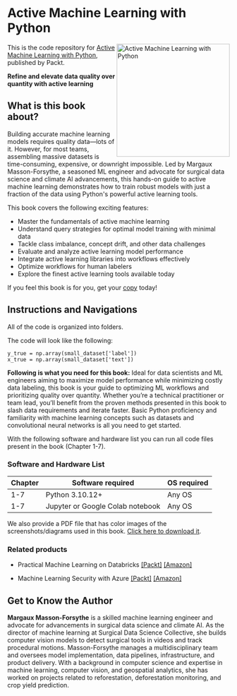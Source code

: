 # Active Machine Learning with Python

<a href="https://www.packtpub.com/product/active-machine-learning-with-python/9781835464946"><img src="https://m.media-amazon.com/images/I/71RTplsiPcL._SL1500_.jpg" alt="Active Machine Learning with Python" height="256px" align="right"></a>

This is the code repository for [Active Machine Learning with Python](https://www.packtpub.com/product/active-machine-learning-with-python/9781835464946), published by Packt.

**Refine and elevate data quality over quantity with active learning**

## What is this book about?

Building accurate machine learning models requires quality data—lots of it. However, for most teams, assembling massive datasets is time-consuming, expensive, or downright impossible. Led by Margaux Masson-Forsythe, a seasoned ML engineer and advocate for surgical data science and climate AI advancements, this hands-on guide to active machine learning demonstrates how to train robust models with just a fraction of the data using Python's powerful active learning tools.


This book covers the following exciting features: 
* Master the fundamentals of active machine learning
* Understand query strategies for optimal model training with minimal data
* Tackle class imbalance, concept drift, and other data challenges
* Evaluate and analyze active learning model performance
* Integrate active learning libraries into workflows effectively
* Optimize workflows for human labelers
* Explore the finest active learning tools available today

If you feel this book is for you, get your [copy](https://www.amazon.com/Active-Machine-Learning-Python-quantity/dp/1835464947/ref=tmm_pap_swatch_0?_encoding=UTF8&sr=8-1) today!

## Instructions and Navigations
All of the code is organized into folders.

The code will look like the following:
```
y_true = np.array(small_dataset['label'])
x_true = np.array(small_dataset['text'])
```
**Following is what you need for this book:**
Ideal for data scientists and ML engineers aiming to maximize model performance while minimizing costly data labeling, this book is your guide to optimizing ML workflows and prioritizing quality over quantity. Whether you’re a technical practitioner or team lead, you’ll benefit from the proven methods presented in this book to slash data requirements and iterate faster.
Basic Python proficiency and familiarity with machine learning concepts such as datasets and convolutional neural networks is all you need to get started.

With the following software and hardware list you can run all code files present in the book (Chapter 1-7).

### Software and Hardware List

| Chapter  | Software required                                                                    | OS required                        |
| -------- | -------------------------------------------------------------------------------------| -----------------------------------|
|  	1-7	   |   	Python 3.10.12+                                  			  | Any OS | 		
|  	1-7	   |   	Jupyter or Google Colab notebook                                  			  | Any OS | 		

We also provide a PDF file that has color images of the screenshots/diagrams used in this book. [Click here to download it](https://static.packt-cdn.com/downloads/9781800560413_ColorImages.pdf).

### Related products <Other books you may enjoy>
* Practical Machine Learning on Databricks  [[Packt]](https://www.packtpub.com/product/practical-machine-learning-on-databricks/9781801812030) [[Amazon]](https://www.amazon.com/dp/1801812039)
  
* Machine Learning Security with Azure  [[Packt]](https://www.packtpub.com/product/machine-learning-security-with-azure/9781805120483) [[Amazon]](https://www.amazon.com/dp/1805120484)
  
## Get to Know the Author
**Margaux Masson-Forsythe** is a skilled machine learning engineer and advocate for advancements in surgical data science and climate AI. As the director of machine learning at Surgical Data Science Collective, she builds computer vision models to detect surgical tools in videos and track procedural motions. Masson-Forsythe manages a multidisciplinary team and oversees model implementation, data pipelines, infrastructure, and product delivery. With a background in computer science and expertise in machine learning, computer vision, and geospatial analytics, she has worked on projects related to reforestation, deforestation monitoring, and crop yield prediction.
